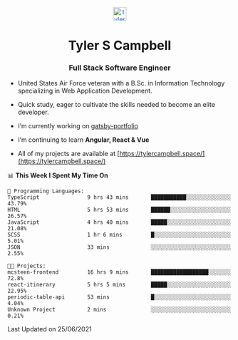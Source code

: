 <p align="center">
<a style="color:#0A66C2" href="https://linkedin.com/in/tyler-campbell36" target="blank"><img align="center" src="https://cdn.jsdelivr.net/npm/simple-icons@3.0.1/icons/linkedin.svg" alt="tyler-campbell36" height="30" width="30" /></a>
</p>
<h1 align="center">Tyler S Campbell</h1>
<h3 align="center">Full Stack Software Engineer</h3>

* United States Air Force veteran with a B.Sc. in Information Technology specializing in Web Application Development. 

* Quick study, eager to cultivate the skills needed to become an elite developer.

* I’m currently working on [gatsby-portfolio](https://github.com/t36campbell/gatsby-portfolio)

* I’m continuing to learn **Angular, React & Vue**

* All of my projects are available at [https://tylercampbell.space/](https://tylercampbell.space/)

<!--START_SECTION:waka-->
📊 **This Week I Spent My Time On** 

```text
💬 Programming Languages: 
TypeScript               9 hrs 43 mins       ███████████░░░░░░░░░░░░░░   43.79% 
HTML                     5 hrs 53 mins       ██████░░░░░░░░░░░░░░░░░░░   26.57% 
JavaScript               4 hrs 40 mins       █████░░░░░░░░░░░░░░░░░░░░   21.08% 
SCSS                     1 hr 6 mins         █░░░░░░░░░░░░░░░░░░░░░░░░   5.01% 
JSON                     33 mins             ░░░░░░░░░░░░░░░░░░░░░░░░░   2.55%

🐱‍💻 Projects: 
mcsteen-frontend         16 hrs 9 mins       ██████████████████░░░░░░░   72.8% 
react-itinerary          5 hrs 5 mins        █████░░░░░░░░░░░░░░░░░░░░   22.95% 
periodic-table-api       53 mins             █░░░░░░░░░░░░░░░░░░░░░░░░   4.04% 
Unknown Project          2 mins              ░░░░░░░░░░░░░░░░░░░░░░░░░   0.21%

```


 Last Updated on 25/06/2021
<!--END_SECTION:waka-->

